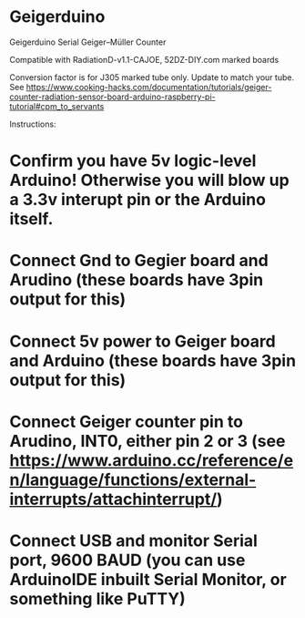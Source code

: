 # Geigerduino
Geigerduino Serial Geiger–Müller Counter

Compatible with RadiationD-v1.1-CAJOE, 52DZ-DIY.com marked boards

Conversion factor is for J305 marked tube only. Update to match your tube.
See https://www.cooking-hacks.com/documentation/tutorials/geiger-counter-radiation-sensor-board-arduino-raspberry-pi-tutorial#cpm_to_servants

Instructions:

# Confirm you have 5v logic-level Arduino! Otherwise you will blow up a 3.3v interupt pin or the Arduino itself.
# Connect Gnd to Gegier board and Arudino (these boards have 3pin output for this)
# Connect 5v power to Geiger board and Arduino (these boards have 3pin output for this)
# Connect Geiger counter pin to Arudino, INT0, either pin 2 or 3 (see https://www.arduino.cc/reference/en/language/functions/external-interrupts/attachinterrupt/)
# Connect USB and monitor Serial port, 9600 BAUD (you can use ArduinoIDE inbuilt Serial Monitor, or something like PuTTY)
